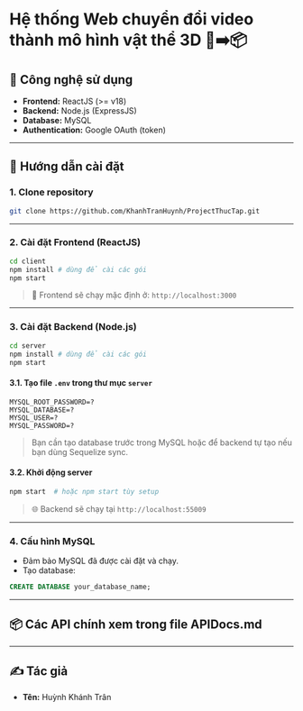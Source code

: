 # Hệ thống Web chuyển đổi video thành mô hình vật thể 3D 🎥➡️📦

## 🧩 Công nghệ sử dụng

- **Frontend:** ReactJS (>= v18)
- **Backend:** Node.js (ExpressJS)
- **Database:** MySQL
- **Authentication:** Google OAuth (token)

---

## 🚀 Hướng dẫn cài đặt

### 1. Clone repository

```bash
git clone https://github.com/KhanhTranHuynh/ProjectThucTap.git
```

---

### 2. Cài đặt Frontend (ReactJS)

```bash
cd client
npm install # dùng để cài các gói
npm start
```

> 🔁 Frontend sẽ chạy mặc định ở: `http://localhost:3000`

---

### 3. Cài đặt Backend (Node.js)

```bash
cd server
npm install # dùng để cài các gói
npm start
```

#### 3.1. Tạo file `.env` trong thư mục `server`

```env
MYSQL_ROOT_PASSWORD=?
MYSQL_DATABASE=?
MYSQL_USER=?
MYSQL_PASSWORD=?
```

> Bạn cần tạo database trước trong MySQL hoặc để backend tự tạo nếu bạn dùng Sequelize sync.

#### 3.2. Khởi động server

```bash
npm start  # hoặc npm start tùy setup
```

> 🌐 Backend sẽ chạy tại `http://localhost:55009`

---

### 4. Cấu hình MySQL

- Đảm bảo MySQL đã được cài đặt và chạy.
- Tạo database:

```sql
CREATE DATABASE your_database_name;
```

---

## 📦 Các API chính xem trong file APIDocs.md

---

## ✍️ Tác giả

- **Tên:** Huỳnh Khánh Trân
